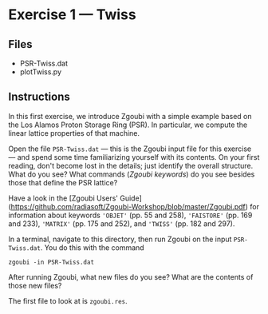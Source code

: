 # Exercise 1 — Twiss

## Files

* PSR-Twiss.dat
* plotTwiss.py

## Instructions

In this first exercise, we introduce Zgoubi with a simple example based
on the Los Alamos Proton Storage Ring (PSR). In particular, we compute
the linear lattice properties of that machine.

Open the file `PSR-Twiss.dat` — this is the Zgoubi input file for this
exercise — and spend some time familiarizing yourself with its contents.
On your first reading, don't become lost in the details; just identify
the overall structure. What do you see? What commands (_Zgoubi keywords_)
do you see besides those that define the PSR lattice?

Have a look in the [Zgoubi Users' Guide]
(https://github.com/radiasoft/Zgoubi-Workshop/blob/master/Zgoubi.pdf)
for information about keywords
`'OBJET'` (pp. 55 and 258),
`'FAISTORE'` (pp. 169 and 233),
`'MATRIX'` (pp. 175 and 252),
and `'TWISS'` (pp. 182 and 297).

In a terminal, navigate to this directory, then run Zgoubi on the input
`PSR-Twiss.dat`. You do this with the command
```
zgoubi -in PSR-Twiss.dat
```
After running Zgoubi, what new files do you see? What are the contents of
those new files?

The first file to look at is `zgoubi.res`.